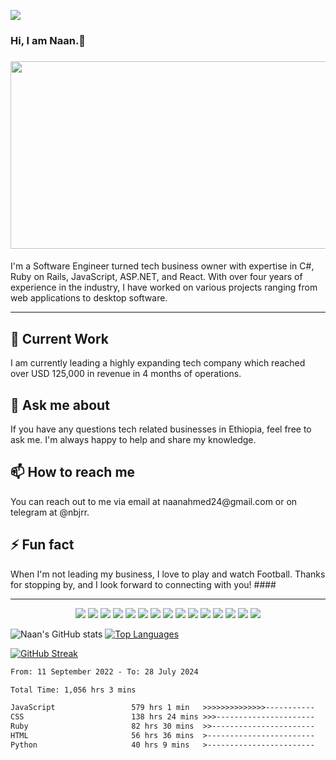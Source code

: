 ![](https://komarev.com/ghpvc/?username=naanmohammed)
<h3> Hi, I am Naan.👋 <h3>

<img src="https://github.com/naanmohammed/naanmohammed/blob/main/Naan%20Mohammed.gif" height="300" width="2000"></img>
####
I'm a Software Engineer turned tech business owner with expertise in C#, Ruby on Rails, JavaScript, ASP.NET, and React. With over four years of experience in the industry, I have worked on various projects ranging from web applications to desktop software.<br>
 <hr>
 
 <h2>🔭 Current Work <br></h2>
I am currently leading a highly expanding tech company which reached over USD 125,000 in revenue in 4 months of operations.
 
<h2>💬 Ask me about <br></h2>
If you have any questions tech related businesses in Ethiopia, feel free to ask me. I'm always happy to help and share my knowledge.
<br>
 
<h2>📫 How to reach me <br></h2>
You can reach out to me via email at naanahmed24@gmail.com or on telegram at @nbjrr.
<br>
 
<h2>⚡ Fun fact <br></h2>
When I'm not leading my business, I love to play and watch Football.
Thanks for stopping by, and I look forward to connecting with you!
 ####
 <br>
 
 <hr>
 <p align="center">
 <img src="https://img.shields.io/badge/C-00599C?style=flat-square&logo=c&logoColor=white"/>
<img src="https://img.shields.io/badge/-C#-E34A86?style=flat-square&logo=csharp"/>
<img src="https://img.shields.io/badge/-C++-00599C?style=flat-square&logo=c"/>
<img src="https://img.shields.io/badge/-HTML5-E34F26?style=flat-square&logo=html5&logoColor=white"/>
<img src="https://img.shields.io/badge/-CSS3-1572B6?style=flat-square&logo=css3"/>
<img src="https://img.shields.io/badge/-Bootstrap-563D7C?style=flat-square&logo=bootstrap"/>
<img src="https://img.shields.io/badge/-Heroku-430098?style=flat-square&logo=heroku"/>
<img src="https://img.shields.io/badge/-JavaScript-black?style=flat-square&logo=javascript"/>
<img src="https://img.shields.io/badge/-Nodejs-black?style=flat-square&logo=Node.js"/>
<img src="https://img.shields.io/badge/-React-black?style=flat-square&logo=react"/>
<img src="https://img.shields.io/badge/-MongoDB-black?style=flat-square&logo=mongodb"/>
<img src="https://img.shields.io/badge/-MySQL-black?style=flat-square&logo=mysql"/>
<img src="https://img.shields.io/badge/-Kubernetes-black?style=flat-square&logo=Kubernetes"/>
<img src="https://img.shields.io/badge/-Git-black?style=flat-square&logo=git"/>
<img src="https://img.shields.io/badge/-GitHub-black?style=flat-square&logo=github"/>
</p>

![Naan's GitHub stats](https://github-readme-stats.vercel.app/api?username=naanmohammed&show_icons=true&theme=radical&count_private=true) [![Top Languages](https://github-readme-stats.vercel.app/api/top-langs/?username=naanmohammed&layout=compact)](https://github.com/anuraghazra/github-readme-stats)

[![GitHub Streak](https://streak-stats.demolab.com/?user=naanmohammed&theme=dark)](https://git.io/streak-stats)


<!--START_SECTION:waka-->

```txt
From: 11 September 2022 - To: 28 July 2024

Total Time: 1,056 hrs 3 mins

JavaScript                 579 hrs 1 min   >>>>>>>>>>>>>>-----------   54.83 %
CSS                        138 hrs 24 mins >>>----------------------   13.11 %
Ruby                       82 hrs 30 mins  >>-----------------------   07.81 %
HTML                       56 hrs 36 mins  >------------------------   05.36 %
Python                     40 hrs 9 mins   >------------------------   03.80 %
```

<!--END_SECTION:waka-->
